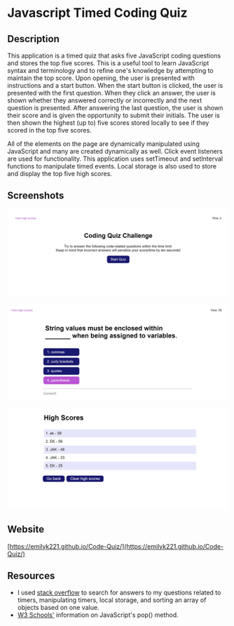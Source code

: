 # Javascript Timed Coding Quiz

## Description

This application is a timed quiz that asks five JavaScript coding questions and stores the top five scores. This is a useful tool to learn JavaScript syntax and terminology and to refine one's knowledge by attempting to maintain the top score. Upon opening, the user is presented with instructions and a start button. When the start button is clicked, the user is presented with the first question. When they click an answer, the user is shown whether they answered correctly or incorrectly and the next question is presented. After answering the last question, the user is shown their score and is given the opportunity to submit their initials. The user is then shown the highest (up to) five scores stored locally to see if they scored in the top five scores.

All of the elements on the page are dynamically manipulated using JavaScript and many are created dynamically as well. Click event listeners are used for functionality. This application uses setTimeout and setInterval functions to manipulate timed events. Local storage is also used to store and display the top five high scores.

## Screenshots

![Javascript Timed Coding Quiz](assets/images/Screenshot-Intro.png)

![Coding Quiz Question](assets/images/Screenshot-Question2.png)

![Quiz High Scores Display](assets/images/Screenshot-Scores.png)

## Website

[https://emilyk221.github.io/Code-Quiz/](https://emilyk221.github.io/Code-Quiz/)

## Resources

- I used [stack overflow](https://stackoverflow.com/questions) to search for answers to my questions related to timers, manipulating timers, local storage, and sorting an array of objects based on one value.
- [W3 Schools'](https://www.w3schools.com/jsref/jsref_pop.asp) information on JavaScript's pop() method.